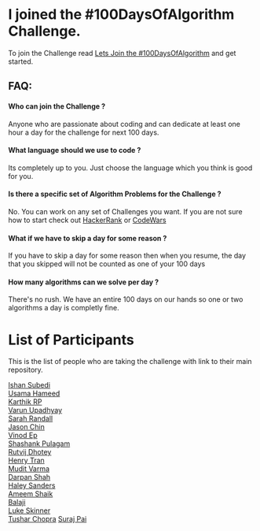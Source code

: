 # I joined the #100DaysOfAlgorithm Challenge.

To join the Challenge read [Lets Join the #100DaysOfAlgorithm](https://ishansubedi.herokuapp.com/blog/7) and get started.


## FAQ:

#### Who can join the Challenge ?
Anyone who are passionate about coding and can dedicate at least one hour a day for the challenge for next 100 days.

#### What language should we use to code ?
Its completely up to you. Just choose the language which you think is good for you.

#### Is there a specific set of Algorithm Problems for the Challenge ?
No. You can work on any set of Challenges you want. If you are not sure how to start check out [HackerRank](https://www.hackerrank.com/domains/algorithms/warmup) or [CodeWars]( https://www.codewars.com)

#### What if we have to skip a day for some reason ?
If you have to skip a day for some reason then when you resume, the day that you skipped will not be counted as one of your 100 days

#### How many algorithms can we solve per day ? 
There's no rush. We have an entire 100 days on our hands so one or two algorithms a day is completly fine.

# List of Participants 

This is the list of people who are taking the challenge with link to their main repository.

[Ishan Subedi](https://github.com/ikushum/100-days-of-Algorithm-Challenge)  
[Usama Hameed](https://github.com/UsamaHameed/100-days-of-Algorithm-Challenge)  
[Karthik RP](https://github.com/karthik-rp/100-days-of-Algorithm-Challenge)  
[Varun Upadhyay](https://github.com/varunu28/100-days-of-Algorithm-Challenge)  
[Sarah Randall](https://github.com/Mixolydia97/100days)  
[Jason Chin](https://github.com/jrchindev/100-days-of-Algorithm-Challenge)  
[Vinod Ep](https://github.com/viep/I-Joined-the-100DaysOfAlgorithm-Challenge)  
[Shashank Pulagam](https://github.com/shapu/I-Joined-the-100DaysOfAlgorithm-Challenge)  
[Rutvij Dhotey](https://github.com/rutvijdhotey/100-days-of-Algorithm-Challenge)  
[Henry Tran](https://github.com/hnrytrn/100-days-of-algorithms-challenge)  
[Mudit Varma](https://github.com/tobeey/-100DaysOfAlgorithm)  
[Darpan Shah](https://github.com/dshah22/100-days-of-Algorithm)  
[Haley Sanders](https://github.com/HFSanders/100-Days-of-Algorithm-Challenge)  
[Ameem Shaik](https://github.com/ameem91/100-Days-of-Algorithm-Challenge)  
[Balaji](https://github.com/Balaji2198/I-Joined-the-100DaysOfAlgorithm-Challenge)  
[Luke Skinner](https://github.com/Lukeskins/100-days-of-Algorithm-Challenge)  
[Tushar Chopra](https://github.com/tchopra17/100-Day-Algorithm-Challenge)
[Suraj Pai](https://github.com/surajpaib/100-days-of-Algorithm-Challenge)
